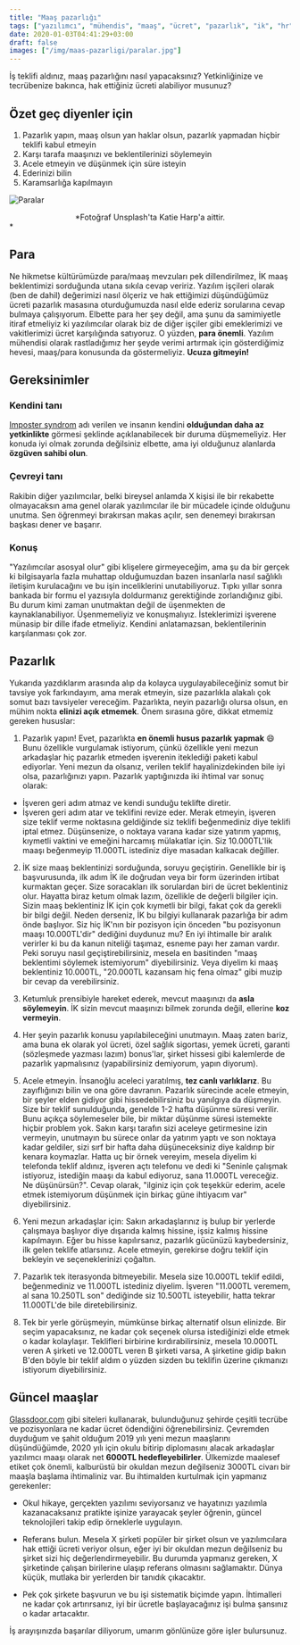```yaml
---
title: "Maaş pazarlığı"
tags: ["yazılımcı", "mühendis", "maaş", "ücret", "pazarlık", "ik", "hr"]
date: 2020-01-03T04:41:29+03:00
draft: false
images: ["/img/maas-pazarligi/paralar.jpg"]
---
```


İş teklifi aldınız, maaş pazarlığını nasıl yapacaksınız?
Yetkinliğinize ve tecrübenize bakınca, hak ettiğiniz ücreti alabiliyor musunuz?

## Özet geç diyenler için
1. Pazarlık yapın, maaş olsun yan haklar olsun, pazarlık yapmadan hiçbir teklifi kabul etmeyin
2. Karşı tarafa maaşınızı ve beklentilerinizi söylemeyin
3. Acele etmeyin ve düşünmek için süre isteyin
4. Ederinizi bilin
5. Karamsarlığa kapılmayın

![Paralar][1]
<center>*Fotoğraf Unsplash'ta Katie Harp'a aittir.</center>*

## Para

Ne hikmetse kültürümüzde para/maaş mevzuları pek dillendirilmez, İK maaş beklentimizi sorduğunda utana sıkıla cevap veririz.
Yazılım işçileri olarak (ben de dahil) değerimizi nasıl ölçeriz ve hak ettiğimizi düşündüğümüz ücreti pazarlık masasına oturduğumuzda nasıl elde ederiz sorularına cevap bulmaya çalışıyorum.
Elbette para her şey değil, ama şunu da samimiyetle itiraf etmeliyiz ki yazılımcılar olarak biz de diğer işçiler gibi emeklerimizi ve vakitlerimizi ücret karşılığında satıyoruz.
O yüzden, **para önemli**.
Yazılım mühendisi olarak rastladığımız her şeyde verimi artırmak için gösterdiğimiz hevesi, maaş/para konusunda da göstermeliyiz.
**Ucuza gitmeyin!**

## Gereksinimler 

### Kendini tanı
[Imposter syndrom](https://stackoverflow.blog/2017/03/02/overcoming-imposter-syndrome-finally-starting-job-search/) adı verilen ve insanın kendini **olduğundan daha az yetkinlikte** görmesi şeklinde açıklanabilecek bir duruma düşmemeliyiz.
Her konuda iyi olmak zorunda değilsiniz elbette, ama iyi olduğunuz alanlarda **özgüven sahibi olun**.

### Çevreyi tanı
Rakibin diğer yazılımcılar, belki bireysel anlamda X kişisi ile bir rekabette olmayacaksın ama genel olarak yazılımcılar ile bir mücadele içinde olduğunu unutma.
Sen öğrenmeyi bırakırsan makas açılır, sen denemeyi bırakırsan başkası dener ve başarır.

### Konuş
"Yazılımcılar asosyal olur" gibi klişelere girmeyeceğim, ama şu da bir gerçek ki bilgisayarla fazla muhattap olduğumuzdan bazen insanlarla nasıl sağlıklı iletişim kurulacağını ve bu işin inceliklerini unutabiliyoruz.
Tıpkı yıllar sonra bankada bir formu el yazısıyla doldurmanız gerektiğinde zorlandığınız gibi.
Bu durum kimi zaman unutmaktan değil de üşenmekten de kaynaklanabiliyor.
Üşenmemeliyiz ve konuşmalıyız.
İsteklerimizi işverene münasip bir dille ifade etmeliyiz.
Kendini anlatamazsan, beklentilerinin karşılanması çok zor.

## Pazarlık

Yukarıda yazdıklarım arasında alıp da kolayca uygulayabileceğiniz somut bir tavsiye yok farkındayım, ama merak etmeyin, size pazarlıkla alakalı çok somut bazı tavsiyeler vereceğim.
Pazarlıkta, neyin pazarlığı olursa olsun, en mühim nokta **elinizi açık etmemek**.
Önem sırasına göre, dikkat etmemiz gereken hususlar:

1. Pazarlık yapın!
Evet, pazarlıkta **en önemli husus pazarlık yapmak** :smile:
Bunu özellikle vurgulamak istiyorum, çünkü özellikle yeni mezun arkadaşlar hiç pazarlık etmeden işverenin iteklediği paketi kabul ediyorlar.
Yeni mezun da olsanız, verilen teklif hayalinizdekinden bile iyi olsa, pazarlığınızı yapın.
Pazarlık yaptığınızda iki ihtimal var sonuç olarak:
  * İşveren geri adım atmaz ve kendi sunduğu teklifte diretir.
  * İşveren geri adım atar ve teklifini revize eder.
Merak etmeyin, işveren size teklif verme noktasına geldiğinde siz teklifi beğenmediniz diye teklifi iptal etmez.
Düşünsenize, o noktaya varana kadar size yatırım yapmış, kıymetli vaktini ve emeğini harcamış mülakatlar için.
Siz 10.000TL'lik maaşı beğenmeyip 11.000TL istediniz diye masadan kalkacak değiller.

2. İK size maaş beklentinizi sorduğunda, soruyu geçiştirin.
Genellikle bir iş başvurusunda, ilk adım İK ile doğrudan veya bir form üzerinden irtibat kurmaktan geçer.
Size soracakları ilk sorulardan biri de ücret beklentiniz olur.
Hayatta biraz ketum olmak lazım, özellikle de değerli bilgiler için.
Sizin maaş beklentiniz İK için çok kıymetli bir bilgi, fakat çok da gerekli bir bilgi değil.
Neden derseniz, İK bu bilgiyi kullanarak pazarlığa bir adım önde başlıyor.
Siz hiç İK'nın bir pozisyon için önceden "bu pozisyonun maaşı 10.000TL'dir" dediğini duydunuz mu?
En iyi ihtimalle bir aralık verirler ki bu da kanun niteliği taşımaz, esneme payı her zaman vardır.
Peki soruyu nasıl geçiştirebilirsiniz, mesela en basitinden "maaş beklentimi söylemek istemiyorum" diyebilirsiniz.
Veya diyelim ki maaş beklentiniz 10.000TL, "20.000TL kazansam hiç fena olmaz" gibi muzip bir cevap da verebilirsiniz.

3. Ketumluk prensibiyle hareket ederek, mevcut maaşınızı da **asla söylemeyin**.
İK sizin mevcut maaşınızı bilmek zorunda değil, ellerine **koz vermeyin**.

4. Her şeyin pazarlık konusu yapılabileceğini unutmayın.
Maaş zaten bariz, ama buna ek olarak yol ücreti, özel sağlık sigortası, yemek ücreti, garanti (sözleşmede yazması lazım) bonus'lar, şirket hissesi gibi kalemlerde de pazarlık yapmalısınız (yapabilirsiniz demiyorum, yapın diyorum).

5. Acele etmeyin.
İnsanoğlu aceleci yaratılmış, **tez canlı varlıklarız**.
Bu zayıflığınızı bilin ve ona göre davranın.
Pazarlık sürecinde acele etmeyin, bir şeyler elden gidiyor gibi hissedebilirsiniz bu yanılgıya da düşmeyin.
Size bir teklif sunulduğunda, genelde 1-2 hafta düşünme süresi verilir.
Bunu açıkça söylemeseler bile, bir miktar düşünme süresi istemekte hiçbir problem yok.
Sakın karşı tarafın sizi aceleye getirmesine izin vermeyin, unutmayın bu sürece onlar da yatırım yaptı ve son noktaya kadar geldiler, sizi sırf bir hafta daha düşüneceksiniz diye kaldırıp bir kenara koymazlar.
Hatta uç bir örnek vereyim, mesela diyelim ki telefonda teklif aldınız, işveren açtı telefonu ve dedi ki "Seninle çalışmak istiyoruz, istediğin maaşı da kabul ediyoruz, sana 11.000TL vereceğiz. Ne düşünürsün?".
Cevap olarak, "ilginiz için çok teşekkür ederim, acele etmek istemiyorum düşünmek için birkaç güne ihtiyacım var" diyebilirsiniz.

6. Yeni mezun arkadaşlar için: Sakın arkadaşlarınız iş bulup bir yerlerde çalışmaya başlıyor diye dışarıda kalmış hissine, işsiz kalmış hissine kapılmayın.
Eğer bu hisse kapılırsanız, pazarlık gücünüzü kaybedersiniz, ilk gelen teklife atlarsınız.
Acele etmeyin, gerekirse doğru teklif için bekleyin ve seçeneklerinizi çoğaltın.

7. Pazarlık tek iterasyonda bitmeyebilir.
Mesela size 10.000TL teklif edildi, beğenmediniz ve 11.000TL istediniz diyelim.
İşveren "11.000TL veremem, al sana 10.250TL son" dediğinde siz 10.500TL isteyebilir, hatta tekrar 11.000TL'de bile diretebilirsiniz.

8. Tek bir yerle görüşmeyin, mümkünse birkaç alternatif olsun elinizde.
Bir seçim yapacaksınız, ne kadar çok seçenek olursa istediğinizi elde etmek o kadar kolaylaşır.
Teklifleri birbirine kırdırabilirsiniz, mesela 10.000TL veren A şirketi ve 12.000TL veren B şirketi varsa, A şirketine gidip bakın B'den böyle bir teklif aldım o yüzden sizden bu teklifin üzerine çıkmanızı istiyorum diyebilirsiniz.

## Güncel maaşlar

[Glassdoor.com](https://www.glassdoor.com/) gibi siteleri kullanarak, bulunduğunuz şehirde çeşitli tecrübe ve pozisyonlara ne kadar ücret ödendiğini öğrenebilirsiniz.
Çevremden duyduğum ve şahit olduğum 2019 yılı yeni mezun maaşlarını düşündüğümde, 2020 yılı için okulu bitirip diplomasını alacak arkadaşlar yazılımcı maaşı olarak net **6000TL hedefleyebilirler**.
Ülkemizde maalesef etiket çok önemli, kalburüstü bir okuldan mezun değilseniz 3000TL civarı bir maaşla başlama ihtimaliniz var.
Bu ihtimalden kurtulmak için yapmanız gerekenler:

* Okul hikaye, gerçekten yazılımı seviyorsanız ve hayatınızı yazılımla kazanacaksanız pratikte işinize yarayacak şeyler öğrenin, güncel teknolojileri takip edip örneklerle uygulayın.

* Referans bulun.
Mesela X şirketi popüler bir şirket olsun ve yazılımcılara hak ettiği ücreti veriyor olsun, eğer iyi bir okuldan mezun değilseniz bu şirket sizi hiç değerlendirmeyebilir.
Bu durumda yapmanız gereken, X şirketinde çalışan birilerine ulaşıp referans olmasını sağlamaktır.
Dünya küçük, mutlaka bir yerlerden bir tanıdık çıkacaktır.

* Pek çok şirkete başvurun ve bu işi sistematik biçimde yapın.
İhtimalleri ne kadar çok artırırsanız, iyi bir ücretle başlayacağınız işi bulma şansınız o kadar artacaktır.

İş arayışınızda başarılar diliyorum, umarım gönlünüze göre işler bulursunuz.

[1]: /img/maas-pazarligi/paralar.jpg
